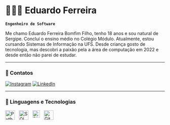 # 👩🏻‍💻 Eduardo Ferreira

**`Engenheiro de Software`**

Me chamo Eduardo Ferreira Bomfim Filho, tenho 18 anos e sou natural de Sergipe. Concluí o ensino médio no Colégio Módulo. Atualmente, estou cursando Sistemas de Informação na UFS. Desde criança gosto de tecnologia, mas descobri a paixão pela a área de computação em 2022 e desde então não parei de estudar.

---

### 📱 Contatos  

[![Instagram](https://img.shields.io/badge/Instagram-E4405F?style=for-the-badge&logo=instagram&logoColor=white)](https://www.instagram.com/ferreiranzx/) [![LinkedIn](https://img.shields.io/badge/LinkedIn-0077B5?style=for-the-badge&logo=linkedin&logoColor=white)](http://www.linkedin.com/in/eduardo-ferreira-bomfim-filho)

---

### 🤖 Linguagens e Tecnologias

<img 
    align="left" 
    alt="Python" 
    title="Python"
    width="30px" 
    style="padding-right: 10px;" 
    src="https://cdn.jsdelivr.net/gh/devicons/devicon@latest/icons/python/python-original.svg" 
/>
<img 
    align="left" 
    alt="SQL" 
    title="SQL"
    width="30px" 
    style="padding-right: 10px;" 
    src="https://cdn-icons-png.freepik.com/256/4248/4248443.png?semt=ais_hybrid" 
/>
<img 
    align="left" 
    alt="Django" 
    title="Django"
    width="23px" 
    style="padding-right: 10px;" 
    src="https://static-00.iconduck.com/assets.00/django-icon-1606x2048-lwmw1z73.png" 
/>
<img 
    align="left" 
    alt="Git" 
    title="Git"
    width="30px" 
    style="padding-right: 10px;" 
    src="https://cdn.jsdelivr.net/gh/devicons/devicon@latest/icons/git/git-original.svg" 
/>



<br/>
<br/>
